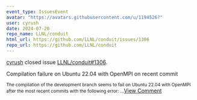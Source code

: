 ```yaml
---
event_type: IssuesEvent
avatar: "https://avatars.githubusercontent.com/u/1194526?"
user: cyrush
date: 2024-07-20
repo_name: LLNL/conduit
html_url: https://github.com/LLNL/conduit/issues/1306
repo_url: https://github.com/LLNL/conduit
---
```


<a href='https://github.com/cyrush' target='_blank'>cyrush</a> closed issue <a href='https://github.com/LLNL/conduit/issues/1306' target='_blank'>LLNL/conduit#1306</a>.

<p>Compilation failure on Ubuntu 22.04 with OpenMPI on recent commit</p><small>The compilation of the development branch seems to fail on Ubuntu 22.04 with OpenMPI after the most recent commits with the following error:...</small><a href='https://github.com/LLNL/conduit/issues/1306' target='_blank'>View Comment</a>